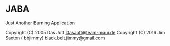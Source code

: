 # JABA
Just Another Burning Application

Copyright (C) 2005  Das Jott DasJott@team-maui.de
Copyright (C) 2016 Jim Saxton ( bbjimmy) black.belt.jimmy@gmail.com

